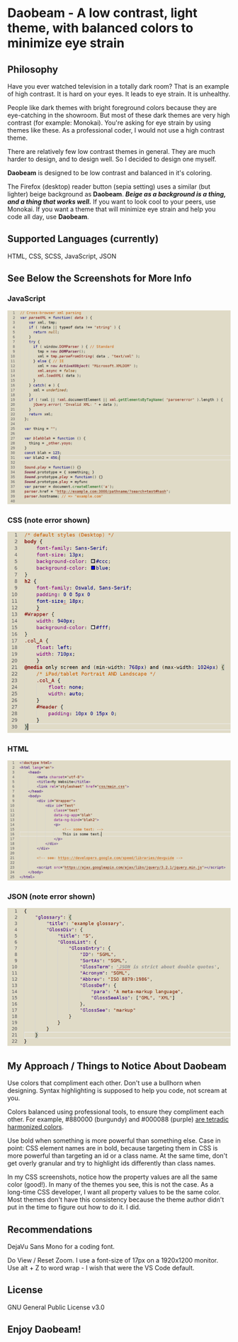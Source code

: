 # Daobeam - A low contrast, light theme, with balanced colors to minimize eye strain

## Philosophy
Have you ever watched television in a totally dark room? That is an example of high contrast. It is hard on your eyes. It leads to eye strain. It is unhealthy.

People like dark themes with bright foreground colors because they are eye-catching in the showroom. But most of these dark themes are very high contrast (for example: Monokai). You're asking for eye strain by using themes like these. As a professional coder, I would not use a high contrast theme.

There are relatively few low contrast themes in general. They are much harder to design, and to design well. So I decided to design one myself.

**Daobeam** is designed to be low contrast and balanced in it's coloring. 

The Firefox (desktop) reader button (sepia setting) uses a similar (but lighter) beige background as **Daobeam**. **_Beige as a background is a thing, and a thing that works well._** If you want to look cool to your peers, use Monokai. If you want a theme that will minimize eye strain and help you code all day, use **Daobeam**.

## Supported Languages (currently)
HTML, CSS, SCSS, JavaScript, JSON

## See Below the Screenshots for More Info

### JavaScript
!["JavaScript Screenshot"][1]

### CSS (note error shown)
!["CSS Screenshot"][2]

### HTML
!["HTML Screenshot"][3]

### JSON (note error shown)
!["JSON Screenshot"][4]

## My Approach / Things to Notice About **Daobeam**
Use colors that compliment each other. Don't use a bullhorn when designing. Syntax highlighting is supposed to help you code, not scream at you.

Colors balanced using professional tools, to ensure they compliment each other. For example, #880000 (burgundy) and #000088 (purple) [are tetradic harmonized colors][0].

Use bold when something is more powerful than something else. Case in point: CSS element names are in bold, because targeting them in CSS is more powerful than targeting an id or a class name. At the same time, don't get overly granular and try to highlight ids differently than class names.

In my CSS screenshots, notice how the property values are all the same color (good!). In many of the themes you see, this is not the case. As a long-time CSS developer, I want all property values to be the same color. Most themes don't have this consistency because the theme author didn't put in the time to figure out how to do it. I did.

## Recommendations
DejaVu Sans Mono for a coding font.

Do View / Reset Zoom. I use a font-size of 17px on a 1920x1200 monitor. Use alt + Z to word wrap - I wish that were the VS Code default.

## License

GNU General Public License v3.0

[0]:https://www.sessions.edu/color-calculator/

[1]:https://raw.githubusercontent.com/76784/Daobeam/master/screenshots/javascript-2.png

[2]:https://raw.githubusercontent.com/76784/Daobeam/master/screenshots/css.png

[3]:https://raw.githubusercontent.com/76784/Daobeam/master/screenshots/html.png

[4]:https://raw.githubusercontent.com/76784/Daobeam/master/screenshots/json.png

## Enjoy **Daobeam**!